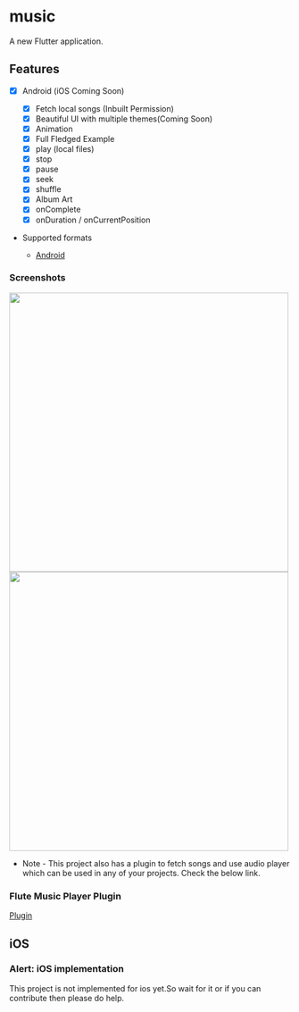 # music

A new Flutter application.

## Features

* [x] Android (iOS Coming Soon)

  * [x] Fetch local songs (Inbuilt Permission)
  * [x] Beautiful UI with multiple themes(Coming Soon)
  * [x] Animation
  * [x] Full Fledged Example
  * [x] play (local files)
  * [x] stop
  * [x] pause
  * [x] seek
  * [x] shuffle
  * [x] Album Art
  * [x] onComplete
  * [x] onDuration / onCurrentPosition

* Supported formats

  * [Android](https://developer.android.com/guide/topics/media/media-formats.html)



### Screenshots


<img src="https://user-images.githubusercontent.com/51407211/90623624-5d513000-e234-11ea-8c53-c86e55053d33.png" height="500px">              <img src="https://user-images.githubusercontent.com/51407211/90623965-de102c00-e234-11ea-9ce7-c58d404c6e71.png" height="500px">


* Note - This project also has a plugin to fetch songs and use audio player which can be used in any of your projects. Check the below link.

### Flute Music Player Plugin

[Plugin](https://github.com/iampawan/Flute-Music-Player)

## iOS

### Alert: iOS implementation

This project is not implemented for ios yet.So wait for it or if you can contribute then please do help.





